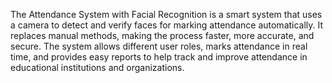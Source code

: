 The Attendance System with Facial Recognition is a smart system that uses a camera to detect and verify faces for marking attendance automatically. It replaces manual methods, making the process faster, more accurate, and secure. The system allows different user roles, marks attendance in real time, and provides easy reports to help track and improve attendance in educational institutions and organizations.
